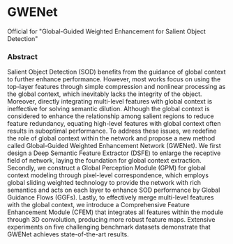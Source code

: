 # GWENet
Official for "Global-Guided Weighted Enhancement for Salient Object Detection"

### Abstract
Salient Object Detection (SOD) benefits from the guidance of global context to further enhance performance. However, most works focus on using the top-layer features through simple compression and nonlinear processing as the global context, which inevitably lacks the integrity of the object. Moreover, directly integrating multi-level features with global context is ineffective for solving semantic dilution. Although the global context is considered to enhance the relationship among salient regions to reduce feature redundancy, equating high-level features with global context often results in suboptimal performance. To address these issues, we redefine the role of global context within the network and propose a new method called Global-Guided Weighted Enhancement Network (GWENet). We first design a Deep Semantic Feature Extractor (DSFE) to enlarge the receptive field of network, laying the foundation for global context extraction. Secondly, we construct a Global Perception Module (GPM) for global context modeling through pixel-level correspondence, which employs global sliding weighted technology to provide the network with rich semantics and acts on each layer to enhance SOD performance by  Global Guidance Flows (GGFs). Lastly, to effectively merge multi-level features with the global context, we introduce a Comprehensive Feature Enhancement Module (CFEM) that integrates all features within the module through 3D convolution, producing more robust feature maps. Extensive experiments on five challenging benchmark datasets demonstrate that GWENet achieves state-of-the-art results.
